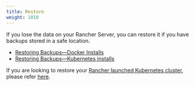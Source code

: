 ```yaml
---
title: Restore
weight: 1010
---
```

If you lose the data on your Rancher Server, you can restore it if you have backups stored in a safe location.

- [Restoring Backups—Docker Installs]({{<baseurl>}}/rancher/v2.x/en/backups/restorations/single-node-restoration/)
- [Restoring Backups—Kubernetes installs]({{<baseurl>}}/rancher/v2.x/en/backups/restorations/ha-restoration/)

If you are looking to restore your [Rancher launched Kubernetes cluster]({{<baseurl>}}/rancher/v2.x/en/cluster-provisioning/rke-clusters/), please refer [here]({{<baseurl>}}/rancher/v2.x/en/cluster-admin/restoring-etcd/).
